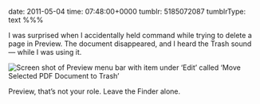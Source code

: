date: 2011-05-04
time: 07:48:00+0000
tumblr: 5185072087
tumblrType: text
%%%

I was surprised when I accidentally held command while trying to delete a page in Preview. The document disappeared, and I heard the Trash sound — while I was using it. 

![Screen shot of Preview menu bar with item under ‘Edit’ called ‘Move Selected PDF Document to Trash’](tumblr_lknuxeeB7g1qb1802.png)

Preview, that’s not your role. Leave the Finder alone. 
